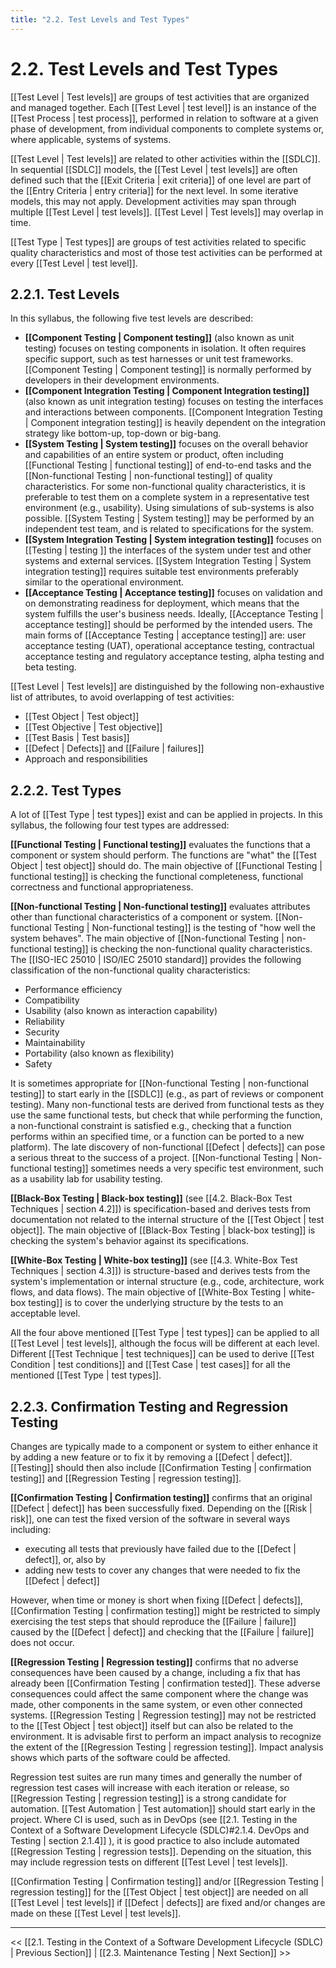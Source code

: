 ```yaml
---
title: "2.2. Test Levels and Test Types"
---
```


# 2.2. Test Levels and Test Types

[[Test Level | Test levels]] are groups of test activities that are organized and managed together.  Each [[Test Level | test level]] is an instance of the [[Test Process | test process]], performed in relation to software at a given phase of development, from individual components to complete systems or, where applicable, systems of systems.

[[Test Level | Test levels]] are related to other activities within the [[SDLC]].  In sequential [[SDLC]] models,  the [[Test Level | test levels]] are often defined such that the [[Exit Criteria | exit criteria]] of one level are part of the [[Entry Criteria | entry criteria]] for the next level.  In some iterative models,  this may not apply.  Development activities may span through multiple [[Test Level | test levels]].  [[Test Level | Test levels]] may overlap in time.

[[Test Type | Test types]] are groups of test activities related to specific quality characteristics and most of those test activities can be performed at every [[Test Level | test level]].

##  2.2.1.  Test Levels

In this syllabus, the following five test levels are described:

* **[[Component Testing | Component testing]]** (also known as unit testing) focuses on testing components in isolation.  It often requires specific support, such as test harnesses or unit test frameworks.  [[Component Testing | Component testing]] is normally performed by developers in their development environments.
* **[[Component Integration Testing | Component Integration testing]]** (also known as unit integration testing) focuses on testing the interfaces and interactions between components.  [[Component Integration Testing | Component integration testing]] is heavily dependent on the integration strategy like bottom-up, top-down or big-bang.
* **[[System Testing | System testing]]** focuses on the overall behavior and capabilities of an entire system or product, often including [[Functional Testing | functional testing]] of end-to-end tasks and the [[Non-functional Testing | non-functional testing]] of quality characteristics.  For some non-functional quality characteristics, it is preferable to test them on a complete system in a representative test environment (e.g., usability).  Using simulations of sub-systems is also possible.  [[System Testing | System testing]] may be performed by an independent test team, and is related to specifications for the system.
* **[[System Integration Testing | System integration testing]]** focuses on [[Testing | testing ]] the interfaces of the system under test and other systems and external services.  [[System Integration Testing | System integration testing]] requires suitable test environments preferably similar to the operational environment.
* **[[Acceptance Testing | Acceptance testing]]** focuses on validation and on demonstrating readiness for deployment, which means that the system fulfills the user's business needs.  Ideally, [[Acceptance Testing | acceptance testing]] should be performed by the intended users.  The main forms of [[Acceptance Testing | acceptance testing]] are: user acceptance testing (UAT), operational acceptance testing, contractual acceptance testing and regulatory acceptance testing, alpha testing and beta testing.

[[Test Level | Test levels]] are distinguished by the following non-exhaustive list of attributes, to avoid overlapping of test activities:

* [[Test Object | Test object]]
* [[Test Objective | Test objective]]
* [[Test Basis | Test basis]]
* [[Defect | Defects]] and [[Failure | failures]]
* Approach and responsibilities

##  2.2.2.  Test Types

A lot of [[Test Type | test types]] exist and can be applied in projects.  In this syllabus, the following four test types are addressed:

**[[Functional Testing | Functional testing]]** evaluates the functions that a component or system should perform.  The functions are "what" the [[Test Object | test object]] should do.  The main objective of [[Functional Testing | functional testing]] is checking the functional completeness, functional correctness and functional appropriateness.

**[[Non-functional Testing | Non-functional testing]]** evaluates attributes other than functional characteristics of a component or system.  [[Non-functional Testing | Non-functional testing]] is the testing of "how well the system behaves".  The main objective of [[Non-functional Testing | non-functional testing]] is checking the non-functional quality characteristics.  The [[ISO-IEC 25010 | ISO/IEC 25010 standard]] provides the following classification of the non-functional quality characteristics:

* Performance efficiency
* Compatibility
* Usability (also known as interaction capability)
* Reliability
* Security
* Maintainability
* Portability (also known as flexibility)
* Safety

It is sometimes appropriate for [[Non-functional Testing | non-functional testing]] to start early in the [[SDLC]] (e.g., as part of reviews or component testing).  Many non-functional tests are derived from functional tests as they use the same functional tests, but check that while performing the function, a non-functional constraint is satisfied e.g., checking that a function performs within an specified time, or a function can be ported to a new platform).  The late discovery of non-functional [[Defect | defects]] can pose a serious threat to the success of a project.  [[Non-functional Testing | Non-functional testing]] sometimes needs a very specific test environment, such as a usability lab for usability testing.

**[[Black-Box Testing | Black-box testing]]** (see [[4.2.  Black-Box Test Techniques | section 4.2]]) is specification-based and derives tests from documentation not related to the internal structure of the [[Test Object | test object]].  The main objective of [[Black-Box Testing | black-box testing]] is checking the system's behavior against its specifications.

**[[White-Box Testing | White-box testing]]** (see [[4.3.  White-Box Test Techniques | section 4.3]]) is structure-based and derives tests from the system's implementation or internal structure (e.g., code, architecture, work flows, and data flows).  The main objective of [[White-Box Testing | white-box testing]] is to cover the underlying structure by the tests to an acceptable level.

All the four above mentioned [[Test Type | test types]] can be applied to all [[Test Level | test levels]], although the focus will be different at each level.  Different [[Test Technique | test techniques]] can be used to derive [[Test Condition | test conditions]] and [[Test Case | test cases]] for all the mentioned [[Test Type | test types]].

##  2.2.3.  Confirmation Testing and Regression Testing

Changes are typically made to a component or system to either enhance it by adding a new feature or to fix it by removing a [[Defect | defect]].  [[Testing]] should then also include [[Confirmation Testing | confirmation testing]] and [[Regression Testing | regression testing]].

**[[Confirmation Testing | Confirmation testing]]** confirms that an original [[Defect | defect]] has been successfully fixed.  Depending on the [[Risk | risk]], one can test the fixed version of the software in several ways including:

* executing all tests that previously have failed due to the [[Defect | defect]], or, also by
* adding new tests to cover any changes that were needed to fix the [[Defect | defect]]

However, when time or money is short when fixing [[Defect | defects]], [[Confirmation Testing | confirmation testing]] might be restricted to simply exercising the test steps that should reproduce the [[Failure | failure]] caused by the [[Defect | defect]] and checking that the [[Failure | failure]] does not occur.

**[[Regression Testing | Regression testing]]** confirms that no adverse consequences have been caused by a change, including a fix that has already been [[Confirmation Testing | confirmation tested]].  These adverse consequences could affect the same component where the change was made, other components in the same system, or even other connected systems.  [[Regression Testing | Regression testing]] may not be restricted to the [[Test Object | test object]] itself but can also be related to the environment.  It is advisable first to perform an impact analysis to recognize the extent of the [[Regression Testing | regression testing]].  Impact analysis shows which parts of the software could be affected.

Regression test suites are run many times and generally the number of regression test cases will increase with each iteration or release, so [[Regression Testing | regression testing]] is a strong candidate for automation.  [[Test Automation | Test automation]] should start early in the project.  Where CI is used, such as in DevOps (see [[2.1.  Testing in the Context of a Software Development Lifecycle (SDLC)#2.1.4. DevOps and Testing | section 2.1.4]] ), it is good practice to also include automated [[Regression Testing | regression tests]].  Depending on the situation, this may include regression tests on different [[Test Level | test levels]].

[[Confirmation Testing | Confirmation testing]] and/or [[Regression Testing | regression testing]] for the [[Test Object | test object]] are needed on all [[Test Level | test levels]] if [[Defect | defects]] are fixed and/or changes are made on these [[Test Level | test levels]].

---
<< [[2.1.  Testing in the Context of a Software Development Lifecycle (SDLC) | Previous Section]] | [[2.3.  Maintenance Testing | Next Section]] >>